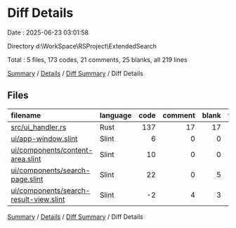 # Diff Details

Date : 2025-06-23 03:01:58

Directory d:\\WorkSpace\\RSProject\\ExtendedSearch

Total : 5 files,  173 codes, 21 comments, 25 blanks, all 219 lines

[Summary](results.md) / [Details](details.md) / [Diff Summary](diff.md) / Diff Details

## Files
| filename | language | code | comment | blank | total |
| :--- | :--- | ---: | ---: | ---: | ---: |
| [src/ui\_handler.rs](/src/ui_handler.rs) | Rust | 137 | 17 | 17 | 171 |
| [ui/app-window.slint](/ui/app-window.slint) | Slint | 6 | 0 | 0 | 6 |
| [ui/components/content-area.slint](/ui/components/content-area.slint) | Slint | 10 | 0 | 0 | 10 |
| [ui/components/search-page.slint](/ui/components/search-page.slint) | Slint | 22 | 0 | 5 | 27 |
| [ui/components/search-result-view.slint](/ui/components/search-result-view.slint) | Slint | -2 | 4 | 3 | 5 |

[Summary](results.md) / [Details](details.md) / [Diff Summary](diff.md) / Diff Details